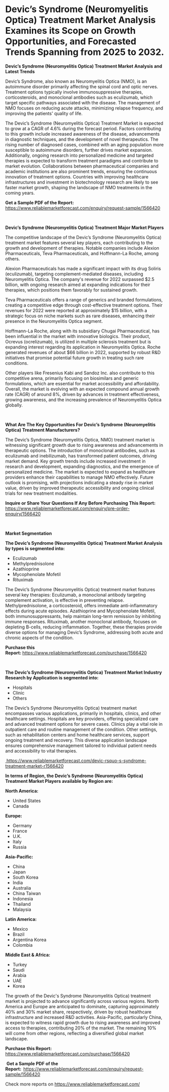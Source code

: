 <p><h1>Devic’s Syndrome (Neuromyelitis Optica) Treatment Market Analysis Examines its Scope on Growth Opportunities, and Forecasted Trends Spanning from 2025 to 2032.</h1></p><p><strong>Devic’s Syndrome (Neuromyelitis Optica) Treatment Market Analysis and Latest Trends</strong></p>
<p><p>Devic’s Syndrome, also known as Neuromyelitis Optica (NMO), is an autoimmune disorder primarily affecting the spinal cord and optic nerves. Treatment options typically involve immunosuppressive therapies, corticosteroids, and monoclonal antibodies such as eculizumab, which target specific pathways associated with the disease. The management of NMO focuses on reducing acute attacks, minimizing relapse frequency, and improving the patients' quality of life.</p><p>The Devic’s Syndrome (Neuromyelitis Optica) Treatment Market is expected to grow at a CAGR of 4.6% during the forecast period. Factors contributing to this growth include increased awareness of the disease, advancements in diagnostic techniques, and the development of novel therapeutics. The rising number of diagnosed cases, combined with an aging population more susceptible to autoimmune disorders, further drives market expansion. Additionally, ongoing research into personalized medicine and targeted therapies is expected to transform treatment paradigms and contribute to market evolution. Collaborations between pharmaceutical companies and academic institutions are also prominent trends, ensuring the continuous innovation of treatment options. Countries with improving healthcare infrastructures and investment in biotechnology research are likely to see faster market growth, shaping the landscape of NMO treatments in the coming years.</p></p>
<p><strong>Get a Sample PDF of the Report:&nbsp;</strong> <a href="https://www.reliablemarketforecast.com/enquiry/request-sample/1566420?utm_campaign=3081&utm_medium=2&utm_source=Github&utm_content=ia&utm_term=22032025&utm_id=devics-syndrome-neuromyelitis-optica-treatment">https://www.reliablemarketforecast.com/enquiry/request-sample/1566420</a></p>
<p>&nbsp;</p>
<p><strong>Devic’s Syndrome (Neuromyelitis Optica) Treatment Major Market Players</strong></p>
<p><p>The competitive landscape of the Devic’s Syndrome (Neuromyelitis Optica) treatment market features several key players, each contributing to the growth and development of therapies. Notable companies include Alexion Pharmaceuticals, Teva Pharmaceuticals, and Hoffmann-La Roche, among others. </p><p>Alexion Pharmaceuticals has made a significant impact with its drug Soliris (eculizumab), targeting complement-mediated diseases, including Neuromyelitis Optica. The company's revenue for 2022 surpassed $2.5 billion, with ongoing research aimed at expanding indications for their therapies, which positions them favorably for sustained growth.</p><p>Teva Pharmaceuticals offers a range of generics and branded formulations, creating a competitive edge through cost-effective treatment options. Their revenues for 2022 were reported at approximately $15 billion, with a strategic focus on niche markets such as rare diseases, enhancing their presence in the Neuromyelitis Optica segment.</p><p>Hoffmann-La Roche, along with its subsidiary Chugai Pharmaceutical, has been influential in the market with innovative biologics. Their product, Ocrevus (ocrelizumab), is utilized in multiple sclerosis treatment but is expanding interest regarding its application in Neuromyelitis Optica. Roche generated revenues of about $66 billion in 2022, supported by robust R&D initiatives that promise potential future growth in treating such rare conditions.</p><p>Other players like Fresenius Kabi and Sandoz Inc. also contribute to this competitive arena, primarily focusing on biosimilars and generic formulations, which are essential for market accessibility and affordability. Overall, the market is evolving with an expected compound annual growth rate (CAGR) of around 8%, driven by advances in treatment effectiveness, growing awareness, and the increasing prevalence of Neuromyelitis Optica globally.</p></p>
<p>&nbsp;</p>
<p><strong>What Are The Key Opportunities For Devic’s Syndrome (Neuromyelitis Optica) Treatment Manufacturers?</strong></p>
<p><p>The Devic’s Syndrome (Neuromyelitis Optica, NMO) treatment market is witnessing significant growth due to rising awareness and advancements in therapeutic options. The introduction of monoclonal antibodies, such as eculizumab and inebilizumab, has transformed patient outcomes, driving market demand. Key growth trends include increased investment in research and development, expanding diagnostics, and the emergence of personalized medicine. The market is expected to expand as healthcare providers enhance their capabilities to manage NMO effectively. Future outlook is promising, with projections indicating a steady rise in market value, driven by improved therapeutic accessibility and ongoing clinical trials for new treatment modalities.</p></p>
<p><strong>Inquire or Share Your Questions If Any Before Purchasing This Report:</strong> <a href="https://www.reliablemarketforecast.com/enquiry/pre-order-enquiry/1566420?utm_campaign=3081&utm_medium=2&utm_source=Github&utm_content=ia&utm_term=22032025&utm_id=devics-syndrome-neuromyelitis-optica-treatment">https://www.reliablemarketforecast.com/enquiry/pre-order-enquiry/1566420</a></p>
<p>&nbsp;</p>
<p><strong>Market Segmentation</strong></p>
<p><strong>The Devic’s Syndrome (Neuromyelitis Optica) Treatment Market Analysis by types is segmented into:</strong></p>
<p><ul><li>Eculizumab</li><li>Methylprednisolone</li><li>Azathioprine</li><li>Mycophenolate Mofetil</li><li>Rituximab</li></ul></p>
<p><p>The Devic’s Syndrome (Neuromyelitis Optica) treatment market features several key therapies: Eculizumab, a monoclonal antibody targeting complement activation, is effective in preventing relapse. Methylprednisolone, a corticosteroid, offers immediate anti-inflammatory effects during acute episodes. Azathioprine and Mycophenolate Mofetil, both immunosuppressants, help maintain long-term remission by inhibiting immune responses. Rituximab, another monoclonal antibody, focuses on depleting B-cells, reducing inflammation. Together, these therapies provide diverse options for managing Devic’s Syndrome, addressing both acute and chronic aspects of the condition.</p></p>
<p><strong>Purchase this Report:&nbsp;</strong><a href="https://www.reliablemarketforecast.com/purchase/1566420?utm_campaign=3081&utm_medium=2&utm_source=Github&utm_content=ia&utm_term=22032025&utm_id=devics-syndrome-neuromyelitis-optica-treatment">https://www.reliablemarketforecast.com/purchase/1566420</a></p>
<p>&nbsp;</p>
<p><strong>The Devic’s Syndrome (Neuromyelitis Optica) Treatment Market Industry Research by Application is segmented into:</strong></p>
<p><ul><li>Hospitals</li><li>Clinic</li><li>Others</li></ul></p>
<p><p>The Devic’s Syndrome (Neuromyelitis Optica) treatment market encompasses various applications, primarily in hospitals, clinics, and other healthcare settings. Hospitals are key providers, offering specialized care and advanced treatment options for severe cases. Clinics play a vital role in outpatient care and routine management of the condition. Other settings, such as rehabilitation centers and home healthcare services, support ongoing treatment and recovery. This diverse application landscape ensures comprehensive management tailored to individual patient needs and accessibility to vital therapies.</p></p>
<p><a href="https://www.reliablemarketforecast.com/devic-rsquo-s-syndrome-treatment-market-r1566420?utm_campaign=3081&utm_medium=2&utm_source=Github&utm_content=ia&utm_term=22032025&utm_id=devics-syndrome-neuromyelitis-optica-treatment">&nbsp;https://www.reliablemarketforecast.com/devic-rsquo-s-syndrome-treatment-market-r1566420</a></p>
<p><strong>In terms of Region, the Devic’s Syndrome (Neuromyelitis Optica) Treatment Market Players available by Region are:</strong></p>
<p>
    <p> <strong> North America: </strong>
        <ul>
            <li>United States</li>
            <li>Canada</li>
        </ul>
        </p> 
    <p> <strong> Europe: </strong>
        <ul>
            <li>Germany</li>
            <li>France</li>
            <li>U.K.</li>
            <li>Italy</li>
            <li>Russia</li>
        </ul>
        </p> 
    <p> <strong> Asia-Pacific: </strong>
        <ul>
            <li>China</li>
            <li>Japan</li>
            <li>South Korea</li>
            <li>India</li>
            <li>Australia</li>
            <li>China Taiwan</li>
            <li>Indonesia</li>
            <li>Thailand</li>
            <li>Malaysia</li>
        </ul>
        </p> 
    <p> <strong> Latin America: </strong>
        <ul>
            <li>Mexico</li>
            <li>Brazil</li>
            <li>Argentina Korea</li>
            <li>Colombia</li>
        </ul>
        </p> 
    <p> <strong> Middle East & Africa: </strong>
        <ul>
            <li>Turkey</li>
            <li>Saudi</li>
            <li>Arabia</li>
            <li>UAE</li>
            <li>Korea</li>
        </ul>
    </p>
    </p>
<p><p>The growth of the Devic's Syndrome (Neuromyelitis Optica) treatment market is projected to advance significantly across various regions. North America and Europe are anticipated to dominate, capturing approximately 40% and 30% market share, respectively, driven by robust healthcare infrastructure and increased R&D activities. Asia-Pacific, particularly China, is expected to witness rapid growth due to rising awareness and improved access to therapies, contributing 20% of the market. The remaining 10% will come from other regions, reflecting a diversified global market landscape.</p></p>
<p><strong>Purchase this Report: </strong><a href="https://www.reliablemarketforecast.com/purchase/1566420?utm_campaign=3081&utm_medium=2&utm_source=Github&utm_content=ia&utm_term=22032025&utm_id=devics-syndrome-neuromyelitis-optica-treatment">https://www.reliablemarketforecast.com/purchase/1566420</a></p>
<p>&nbsp;<strong>Get a Sample PDF of the Report:&nbsp;&nbsp;</strong><a href="https://www.reliablemarketforecast.com/enquiry/request-sample/1566420?utm_campaign=3081&utm_medium=2&utm_source=Github&utm_content=ia&utm_term=22032025&utm_id=devics-syndrome-neuromyelitis-optica-treatment">https://www.reliablemarketforecast.com/enquiry/request-sample/1566420</a></p>
<p><strong></strong></p>
<p>Check more reports on <a href="https://www.reliablemarketforecast.com/?utm_campaign=3081&utm_medium=2&utm_source=Github&utm_content=ia&utm_term=22032025&utm_id=devics-syndrome-neuromyelitis-optica-treatment">https://www.reliablemarketforecast.com/</a></p>